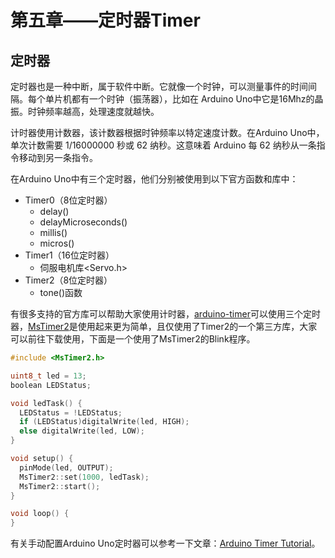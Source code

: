 # 第五章——定时器Timer

## 定时器

定时器也是一种中断，属于软件中断。它就像一个时钟，可以测量事件的时间间隔。每个单片机都有一个时钟（振荡器），比如在 Arduino Uno中它是16Mhz的晶振。时钟频率越高，处理速度就越快。

计时器使用计数器，该计数器根据时钟频率以特定速度计数。在Arduino Uno中，单次计数需要 1/16000000 秒或 62 纳秒。这意味着 Arduino 每 62 纳秒从一条指令移动到另一条指令。

在Arduino Uno中有三个定时器，他们分别被使用到以下官方函数和库中：

- Timer0（8位定时器）
  - delay()
  - delayMicroseconds()
  - millis()
  - micros()
- Timer1（16位定时器）
  - 伺服电机库<Servo.h>
- Timer2（8位定时器）
  - tone()函数

有很多支持的官方库可以帮助大家使用计时器，[arduino-timer](https://github.com/contrem/arduino-timer)可以使用三个定时器，[MsTimer2](https://playground.arduino.cc/Main/MsTimer2/)是使用起来更为简单，且仅使用了Timer2的一个第三方库，大家可以前往下载使用，下面是一个使用了MsTimer2的Blink程序。

```cpp
#include <MsTimer2.h>

uint8_t led = 13;
boolean LEDStatus;

void ledTask() {
  LEDStatus = !LEDStatus;
  if (LEDStatus)digitalWrite(led, HIGH);
  else digitalWrite(led, LOW);
}

void setup() {
  pinMode(led, OUTPUT);
  MsTimer2::set(1000, ledTask);
  MsTimer2::start();
}

void loop() {
}
```

有关手动配置Arduino Uno定时器可以参考一下文章：[Arduino Timer Tutorial](https://circuitdigest.com/microcontroller-projects/arduino-timer-tutorial)。